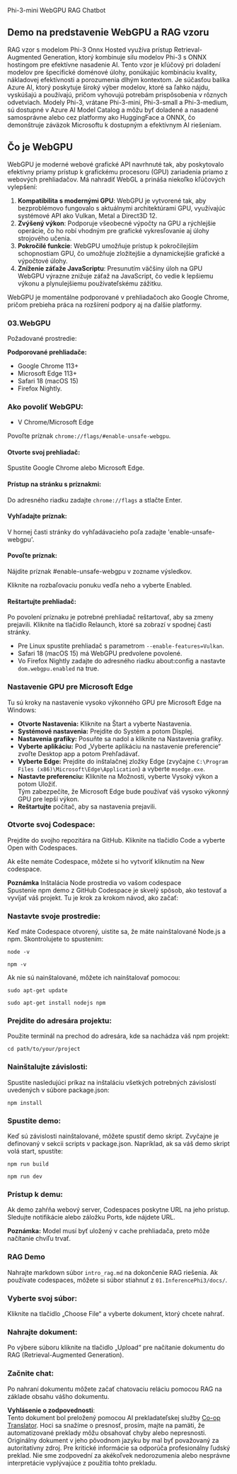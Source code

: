 <!--
CO_OP_TRANSLATOR_METADATA:
{
  "original_hash": "4aac6b8a5dcbbe9a32b47be30340cac2",
  "translation_date": "2025-07-16T17:21:12+00:00",
  "source_file": "code/08.RAG/rag_webgpu_chat/README.md",
  "language_code": "sk"
}
-->
Phi-3-mini WebGPU RAG Chatbot

## Demo na predstavenie WebGPU a RAG vzoru
RAG vzor s modelom Phi-3 Onnx Hosted využíva prístup Retrieval-Augmented Generation, ktorý kombinuje silu modelov Phi-3 s ONNX hostingom pre efektívne nasadenie AI. Tento vzor je kľúčový pri doladení modelov pre špecifické doménové úlohy, ponúkajúc kombináciu kvality, nákladovej efektívnosti a porozumenia dlhým kontextom. Je súčasťou balíka Azure AI, ktorý poskytuje široký výber modelov, ktoré sa ľahko nájdu, vyskúšajú a používajú, pričom vyhovujú potrebám prispôsobenia v rôznych odvetviach. Modely Phi-3, vrátane Phi-3-mini, Phi-3-small a Phi-3-medium, sú dostupné v Azure AI Model Catalog a môžu byť doladené a nasadené samosprávne alebo cez platformy ako HuggingFace a ONNX, čo demonštruje záväzok Microsoftu k dostupným a efektívnym AI riešeniam.

## Čo je WebGPU
WebGPU je moderné webové grafické API navrhnuté tak, aby poskytovalo efektívny priamy prístup k grafickému procesoru (GPU) zariadenia priamo z webových prehliadačov. Má nahradiť WebGL a prináša niekoľko kľúčových vylepšení:

1. **Kompatibilita s modernými GPU**: WebGPU je vytvorené tak, aby bezproblémovo fungovalo s aktuálnymi architektúrami GPU, využívajúc systémové API ako Vulkan, Metal a Direct3D 12.
2. **Zvýšený výkon**: Podporuje všeobecné výpočty na GPU a rýchlejšie operácie, čo ho robí vhodným pre grafické vykresľovanie aj úlohy strojového učenia.
3. **Pokročilé funkcie**: WebGPU umožňuje prístup k pokročilejším schopnostiam GPU, čo umožňuje zložitejšie a dynamickejšie grafické a výpočtové úlohy.
4. **Zníženie záťaže JavaScriptu**: Presunutím väčšiny úloh na GPU WebGPU výrazne znižuje záťaž na JavaScript, čo vedie k lepšiemu výkonu a plynulejšiemu používateľskému zážitku.

WebGPU je momentálne podporované v prehliadačoch ako Google Chrome, pričom prebieha práca na rozšírení podpory aj na ďalšie platformy.

### 03.WebGPU
Požadované prostredie:

**Podporované prehliadače:**  
- Google Chrome 113+  
- Microsoft Edge 113+  
- Safari 18 (macOS 15)  
- Firefox Nightly.

### Ako povoliť WebGPU:

- V Chrome/Microsoft Edge

Povoľte príznak `chrome://flags/#enable-unsafe-webgpu`.

#### Otvorte svoj prehliadač:
Spustite Google Chrome alebo Microsoft Edge.

#### Prístup na stránku s príznakmi:
Do adresného riadku zadajte `chrome://flags` a stlačte Enter.

#### Vyhľadajte príznak:
V hornej časti stránky do vyhľadávacieho poľa zadajte 'enable-unsafe-webgpu'.

#### Povoľte príznak:
Nájdite príznak #enable-unsafe-webgpu v zozname výsledkov.

Kliknite na rozbaľovaciu ponuku vedľa neho a vyberte Enabled.

#### Reštartujte prehliadač:

Po povolení príznaku je potrebné prehliadač reštartovať, aby sa zmeny prejavili. Kliknite na tlačidlo Relaunch, ktoré sa zobrazí v spodnej časti stránky.

- Pre Linux spustite prehliadač s parametrom `--enable-features=Vulkan`.
- Safari 18 (macOS 15) má WebGPU predvolene povolené.
- Vo Firefox Nightly zadajte do adresného riadku about:config a nastavte `dom.webgpu.enabled` na true.

### Nastavenie GPU pre Microsoft Edge

Tu sú kroky na nastavenie vysoko výkonného GPU pre Microsoft Edge na Windows:

- **Otvorte Nastavenia:** Kliknite na Štart a vyberte Nastavenia.
- **Systémové nastavenia:** Prejdite do Systém a potom Displej.
- **Nastavenia grafiky:** Posuňte sa nadol a kliknite na Nastavenia grafiky.
- **Vyberte aplikáciu:** Pod „Vyberte aplikáciu na nastavenie preferencie“ zvoľte Desktop app a potom Prehľadávať.
- **Vyberte Edge:** Prejdite do inštalačnej zložky Edge (zvyčajne `C:\Program Files (x86)\Microsoft\Edge\Application`) a vyberte `msedge.exe`.
- **Nastavte preferenciu:** Kliknite na Možnosti, vyberte Vysoký výkon a potom Uložiť.  
Tým zabezpečíte, že Microsoft Edge bude používať váš vysoko výkonný GPU pre lepší výkon.  
- **Reštartujte** počítač, aby sa nastavenia prejavili.

### Otvorte svoj Codespace:
Prejdite do svojho repozitára na GitHub.
Kliknite na tlačidlo Code a vyberte Open with Codespaces.

Ak ešte nemáte Codespace, môžete si ho vytvoriť kliknutím na New codespace.

**Poznámka** Inštalácia Node prostredia vo vašom codespace  
Spustenie npm demo z GitHub Codespace je skvelý spôsob, ako testovať a vyvíjať váš projekt. Tu je krok za krokom návod, ako začať:

### Nastavte svoje prostredie:
Keď máte Codespace otvorený, uistite sa, že máte nainštalované Node.js a npm. Skontrolujete to spustením:  
```
node -v
```  
```
npm -v
```

Ak nie sú nainštalované, môžete ich nainštalovať pomocou:  
```
sudo apt-get update
```  
```
sudo apt-get install nodejs npm
```

### Prejdite do adresára projektu:
Použite terminál na prechod do adresára, kde sa nachádza váš npm projekt:  
```
cd path/to/your/project
```

### Nainštalujte závislosti:
Spustite nasledujúci príkaz na inštaláciu všetkých potrebných závislostí uvedených v súbore package.json:

```
npm install
```

### Spustite demo:
Keď sú závislosti nainštalované, môžete spustiť demo skript. Zvyčajne je definovaný v sekcii scripts v package.json. Napríklad, ak sa váš demo skript volá start, spustíte:

```
npm run build
```  
```
npm run dev
```

### Prístup k demu:
Ak demo zahŕňa webový server, Codespaces poskytne URL na jeho prístup. Sledujte notifikácie alebo záložku Ports, kde nájdete URL.

**Poznámka:** Model musí byť uložený v cache prehliadača, preto môže načítanie chvíľu trvať.

### RAG Demo
Nahrajte markdown súbor `intro_rag.md` na dokončenie RAG riešenia. Ak používate codespaces, môžete si súbor stiahnuť z `01.InferencePhi3/docs/`.

### Vyberte svoj súbor:
Kliknite na tlačidlo „Choose File“ a vyberte dokument, ktorý chcete nahrať.

### Nahrajte dokument:
Po výbere súboru kliknite na tlačidlo „Upload“ pre načítanie dokumentu do RAG (Retrieval-Augmented Generation).

### Začnite chat:
Po nahraní dokumentu môžete začať chatovaciu reláciu pomocou RAG na základe obsahu vášho dokumentu.

**Vyhlásenie o zodpovednosti**:  
Tento dokument bol preložený pomocou AI prekladateľskej služby [Co-op Translator](https://github.com/Azure/co-op-translator). Hoci sa snažíme o presnosť, prosím, majte na pamäti, že automatizované preklady môžu obsahovať chyby alebo nepresnosti. Originálny dokument v jeho pôvodnom jazyku by mal byť považovaný za autoritatívny zdroj. Pre kritické informácie sa odporúča profesionálny ľudský preklad. Nie sme zodpovední za akékoľvek nedorozumenia alebo nesprávne interpretácie vyplývajúce z použitia tohto prekladu.